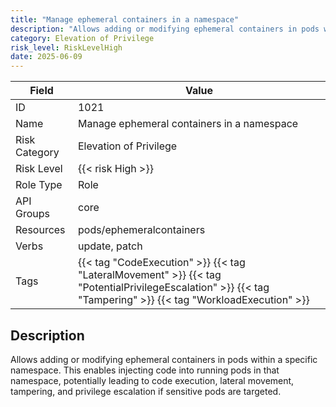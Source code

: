 ```yaml
---
title: "Manage ephemeral containers in a namespace"
description: "Allows adding or modifying ephemeral containers in pods within a specific namespace. This enables injecting code into running pods in that namespace, potentially leading to code execution, lateral movement, tampering, and privilege escalation if sensitive pods are targeted."
category: Elevation of Privilege
risk_level: RiskLevelHigh
date: 2025-06-09
---
```


| Field         | Value                                                                                                                                                        |
| ------------- | ------------------------------------------------------------------------------------------------------------------------------------------------------------ |
| ID            | 1021                                                                                                                                                         |
| Name          | Manage ephemeral containers in a namespace                                                                                                                   |
| Risk Category | Elevation of Privilege                                                                                                                                       |
| Risk Level    | {{< risk High >}}                                                                                                                                            |
| Role Type     | Role                                                                                                                                                         |
| API Groups    | core                                                                                                                                                         |
| Resources     | pods/ephemeralcontainers                                                                                                                                     |
| Verbs         | update, patch                                                                                                                                                |
| Tags          | {{< tag "CodeExecution" >}} {{< tag "LateralMovement" >}} {{< tag "PotentialPrivilegeEscalation" >}} {{< tag "Tampering" >}} {{< tag "WorkloadExecution" >}} |

## Description

Allows adding or modifying ephemeral containers in pods within a specific namespace. This enables injecting code into running pods in that namespace, potentially leading to code execution, lateral movement, tampering, and privilege escalation if sensitive pods are targeted.
